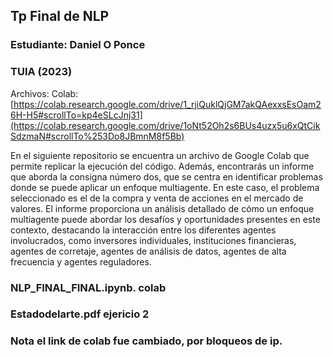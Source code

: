 ## Tp Final de NLP
### Estudiante: Daniel O Ponce
### TUIA (2023)
Archivos:
Colab: [https://colab.research.google.com/drive/1_rjiQuklQjGM7akQAexxsEsOam26H-H5#scrollTo=kp4eSLcJnj31](https://colab.research.google.com/drive/1oNt52Oh2s6BUs4uzx5u6xQtCikSdzmaN#scrollTo%253Do8JBmnM8f5Bb)

En el siguiente repositorio se encuentra un archivo de Google Colab que permite replicar la ejecución del código. Además, encontrarás un informe que aborda la consigna número dos, que se centra en identificar problemas donde se puede aplicar un enfoque multiagente. En este caso, el problema seleccionado es el de la compra y venta de acciones en el mercado de valores. El informe proporciona un análisis detallado de cómo un enfoque multiagente puede abordar los desafíos y oportunidades presentes en este contexto, destacando la interacción entre los diferentes agentes involucrados, como inversores individuales, instituciones financieras, agentes de corretaje, agentes de análisis de datos, agentes de alta frecuencia y agentes reguladores.

### NLP_FINAL_FINAL.ipynb. colab
### Estadodelarte.pdf ejericio 2
### Nota el link de colab fue cambiado, por bloqueos de ip. 